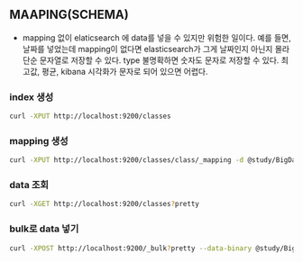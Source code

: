 ## MAAPING(SCHEMA)

- mapping 없이 elaticsearch 에 data를 넣을 수 있지만 위험한 일이다.
예를 들면, 날짜를 넣었는데 mapping이 없다면 elasticsearch가 그게 날짜인지 아닌지 몰라
단순 문자열로 저장할 수 있다. type 불명확하면 숫자도 문자로 저장할 수 있다.
최고값, 평균, kibana 시각화가 문자로 되어 있으면 어렵다.

### index 생성
```sh
curl -XPUT http://localhost:9200/classes
```

### mapping 생성
```sh
curl -XPUT http://localhost:9200/classes/class/_mapping -d @study/BigData/ch02/classesRating_mapping.json
```

### data 조회
```sh
curl -XGET http://localhost:9200/classes?pretty
```

### bulk로 data 넣기
```sh
curl -XPOST http://localhost:9200/_bulk?pretty --data-binary @study/BigData/ch02/classes.json
```

